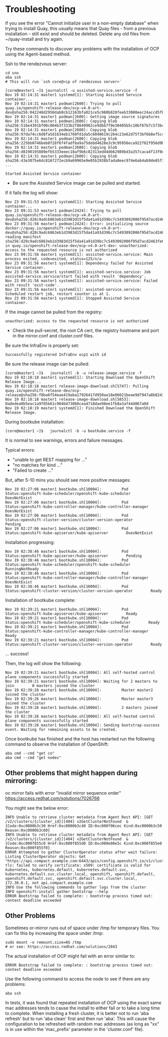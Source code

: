 # Troubleshooting 

If you see the error "Cannot initialize user in a non-empty database" when trying to install Quay, this usually means that Quay files - from a previous installation - still exist 
and should be deleted.  Delete any old files from ~/quay-install and try again.

Try these commands to discover any problems with the installation of OCP using the Agent-based method.

Ssh to the rendezvous server:

```
cd sno
aba ssh
# This will run `ssh core@<ip of rendezvous server>`

[core@master1 ~]$ journalctl -u assisted-service.service -f 
Nov 19 02:14:31 master1 systemd[1]: Starting Assisted Service container...
Nov 19 02:14:31 master1 podman[2600]: Trying to pull quay.io/openshift-release-dev/ocp-v4.0-art-dev@sha256:042248d2950dab0cb12163bfa021ce5c980b828feeb33080eec24accd5fb8adc...
Nov 19 02:14:31 master1 podman[2600]: Getting image source signatures
Nov 19 02:14:31 master1 podman[2600]: Copying blob sha256:516e4391bf00c004b3f333b2f8649982ce9dbb7f0e30405b5c10bf67b7c573bc
Nov 19 02:14:31 master1 podman[2600]: Copying blob sha256:97da74cc6d8fa5d1634eb1760fd1da5c6048619c264c23e62d75f3bf6b8ef5c4
Nov 19 02:14:31 master1 podman[2600]: Copying blob sha256:225bb0746beb8f28f6f4fadfba9a75debd4628e3c9c95956eca922f82f956d9b
Nov 19 02:14:31 master1 podman[2600]: Copying blob sha256:d8190195889efb5333eeec18af9b6c82313edd4db62989bd3a357caca4f13f0e
Nov 19 02:14:31 master1 podman[2600]: Copying blob sha256:43e3075e6dc816f272ecb9a69965e9e05b2938bfada8eec974e6ab4ab9de65f3
...

Started Assisted Service container
```

- Be sure the Assisted Service image can be pulled and started.

If it fails the log will show:

```
Nov 23 09:31:53 master1 systemd[1]: Starting Assisted Service container...
Nov 23 09:31:53 master1 podman[2424]: Trying to pull quay.io/openshift-release-dev/ocp-v4.0-art-dev@sha256:d28c9adc6863eb1d3983d15f5da41a91d39bc7c5493092006f95d7acd2463fe6...
Nov 23 09:31:56 master1 podman[2424]: Error: initializing source docker://quay.io/openshift-release-dev/ocp-v4.0-art-dev@sha256:d28c9adc6863eb1d3983d15f5da41a91d39bc7c5493092006f95d7acd2463fe6: reading manifest sha256:d28c9adc6863eb1d3983d15f5da41a91d39bc7c5493092006f95d7acd2463fe6 in quay.io/openshift-release-dev/ocp-v4.0-art-dev: unauthorized: access to the requested resource is not authorized
Nov 23 09:31:56 master1 systemd[1]: assisted-service.service: Main process exited, code=exited, status=125/n/a
Nov 23 09:31:56 master1 systemd[1]: Dependency failed for Assisted Service container.
Nov 23 09:31:56 master1 systemd[1]: assisted-service.service: Job assisted-service.service/start failed with result 'dependency'.
Nov 23 09:31:56 master1 systemd[1]: assisted-service.service: Failed with result 'exit-code'.
Nov 23 09:31:56 master1 systemd[1]: assisted-service.service: Scheduled restart job, restart counter is at 1.
Nov 23 09:31:56 master1 systemd[1]: Stopped Assisted Service container.
```


If the image cannot be pulled from the registry:

```
unauthorized: access to the requested resource is not authorized
```
- Check the pull-secret, the root CA cert, the registry hostname and port in the mirror.conf and cluster.conf files. 

Be sure the InfraEnv is properly set:

```
Successfully registered InfraEnv ocp1 with id
```

Be sure the release image can be pulled:

```
[core@master1 ~]$   journalctl -b -u release-image.service -f
Nov 19 02:18:18 master1 systemd[1]: Starting Download the OpenShift Release Image...
Nov 19 02:18:18 master1 release-image-download.sh[5747]: Pulling quay.io/openshift-release-dev/ocp-release@sha256:f8ba6f54eae419aba17926417d950ae18e06021beae9d7947a8b8243ad48353a...
Nov 19 02:18:18 master1 release-image-download.sh[5853]: 0adedea0b5eac1a9f85b61c904bd73060cea4718dae98ee1fb8a3af444067a0d
Nov 19 02:18:19 master1 systemd[1]: Finished Download the OpenShift Release Image.
```

During bootkube installation:

```
[core@master1 ~]$   journalctl -b -u bootkube.service -f
```

It is normal to see warnings, errors and failure messages.  

Typical errors:
- "unable to get REST mapping for ..."
- "no matches for kind ..." 
- "Failed to create ..."

But, after 5-10 mins you should see more positive messages:

```
Nov 19 02:27:06 master1 bootkube.sh[10004]:         Pod Status:openshift-kube-scheduler/openshift-kube-scheduler        DoesNotExist
Nov 19 02:27:06 master1 bootkube.sh[10004]:         Pod Status:openshift-kube-controller-manager/kube-controller-manager        DoesNotExist
Nov 19 02:27:06 master1 bootkube.sh[10004]:         Pod Status:openshift-cluster-version/cluster-version-operator        Pending
Nov 19 02:27:06 master1 bootkube.sh[10004]:         Pod Status:openshift-kube-apiserver/kube-apiserver        DoesNotExist
```

Installation progressing:

```
Nov 19 02:38:46 master1 bootkube.sh[10004]:         Pod Status:openshift-kube-apiserver/kube-apiserver        Pending
Nov 19 02:38:46 master1 bootkube.sh[10004]:         Pod Status:openshift-kube-scheduler/openshift-kube-scheduler        RunningNotReady
Nov 19 02:38:46 master1 bootkube.sh[10004]:         Pod Status:openshift-kube-controller-manager/kube-controller-manager        DoesNotExist
Nov 19 02:38:46 master1 bootkube.sh[10004]:         Pod Status:openshift-cluster-version/cluster-version-operator        Ready
```

Installation of bootkube complete:
```
Nov 19 02:39:21 master1 bootkube.sh[10004]:         Pod Status:openshift-kube-apiserver/kube-apiserver        Ready
Nov 19 02:39:21 master1 bootkube.sh[10004]:         Pod Status:openshift-kube-scheduler/openshift-kube-scheduler        Ready
Nov 19 02:39:21 master1 bootkube.sh[10004]:         Pod Status:openshift-kube-controller-manager/kube-controller-manager        Ready
Nov 19 02:39:21 master1 bootkube.sh[10004]:         Pod Status:openshift-cluster-version/cluster-version-operator        Ready
```

... success!

Then, the log will show the following: 

```
Nov 19 02:39:21 master1 bootkube.sh[10004]: All self-hosted control plane components successfully started
Nov 19 02:39:21 master1 bootkube.sh[10004]: Waiting for 2 masters to join        0 masters joined the cluster
Nov 19 02:39:26 master1 bootkube.sh[10004]:         Master master2 joined the cluster                                                                                    
Nov 19 02:39:26 master1 bootkube.sh[10004]:         Master master3 joined the cluster                                                                                    
Nov 19 02:39:26 master1 bootkube.sh[10004]:         2 masters joined the cluster
Nov 19 02:39:26 master1 bootkube.sh[10004]: All self-hosted control plane components successfully started
Nov 19 02:39:26 master1 bootkube.sh[10004]: Sending bootstrap-success event. Waiting for remaining assets to be created.
```

Once bootkube has finished and the host has restarted run the following command to observe the installation of OpenShift:

```
aba cmd --cmd "get co"
aba cmd --cmd "get nodes"
```

## Other problems that might happen during mirroring: 

oc mirror fails with error "invalid mirror sequence order"
https://access.redhat.com/solutions/7026766

You might see the below error:

```
INFO Unable to retrieve cluster metadata from Agent Rest API: [GET /v2/clusters/{cluster_id}][404] v2GetClusterNotFound  &{Code:0xc0000b3c30 Href:0xc0000b3c40 ID:0xc000f06cec Kind:0xc0000b3c50 Reason:0xc0000b3c60} 
INFO Unable to retrieve cluster metadata from Agent Rest API: [GET /v2/clusters/{cluster_id}][404] v2GetClusterNotFound  &{Code:0xc000f855c0 Href:0xc000f855d0 ID:0xc000e80e5c Kind:0xc000f855e0 Reason:0xc000f855f0} 
ERROR Attempted to gather ClusterOperator status after wait failure: Listing ClusterOperator objects: Get "https://api.compact.example.com:6443/apis/config.openshift.io/v1/clusteroperators": tls: failed to verify certificate: x509: certificate is valid for kubernetes, kubernetes.default, kubernetes.default.svc, kubernetes.default.svc.cluster.local, openshift, openshift.default, openshift.default.svc, openshift.default.svc.cluster.local, 172.30.0.1, not api.compact.example.com 
INFO Use the following commands to gather logs from the cluster 
INFO openshift-install gather bootstrap --help    
ERROR Bootstrap failed to complete: : bootstrap process timed out: context deadline exceeded 
```

## Other Problems

Sometimes or-mirror runs out of space under /tmp for temporary files.  You can fix this by increasing the space under /tmp:

```
sudo mount -o remount,size=6G /tmp
# or see: https://access.redhat.com/solutions/2843 
```

The actual installation of OCP might fail with an error similar to:

```
ERROR Bootstrap failed to complete: : bootstrap process timed out: context deadline exceeded
```

Use the following command to access the node to see if there are any problems:
```
aba ssh
```

In tests, it was found that repeated installation of OCP using the exact same mac addresses tends to cause the install to either fail or to take a long time to complete.
When installing a fresh cluster, it is better not to run 'aba refresh' but to run 'aba clean' first and then run 'aba'. This will cause the configuration to be refreshed with random mac addresses (as long as "xx" is in use within the 'mac_prefix' parameter in the 'cluster.conf' file).


